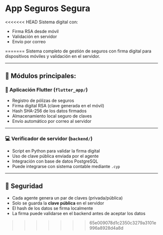 # App Seguros Segura

<<<<<<< HEAD
Sistema digital con:
- Firma RSA desde móvil
- Validación en servidor
- Envío por correo

=======
Sistema completo de gestión de seguros con firma digital para dispositivos móviles y validación en el servidor.

---

## 🧩 Módulos principales:

### 📱 Aplicación Flutter (`flutter_app/`)

- Registro de pólizas de seguros
- Firma digital RSA (clave generada en el móvil)
- Hash SHA-256 de los datos firmados
- Almacenamiento local seguro de claves
- Envío automático por correo al servidor

---

### 💻 Verificador de servidor (`backend/`)

- Script en Python para validar la firma digital
- Uso de clave pública enviada por el agente
- Integración con base de datos PostgreSQL
- Puede integrarse con sistema contable mediante `.cyp`

---

## 🔐 Seguridad

- Cada agente genera un par de claves (privada/pública)
- Solo se guarda la **clave pública** en el servidor
- El hash de los datos se firma localmente
- La firma puede validarse en el backend antes de aceptar los datos
>>>>>>> 65e009078d1c2350c3279a3101e996a8928d4a8d
